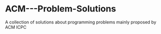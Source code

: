 # ACM---Problem-Solutions
A collection of solutions about programming problems mainly proposed by ACM ICPC
